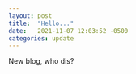 ```yaml
---
layout: post
title:  "Hello..."
date:   2021-11-07 12:03:52 -0500
categories: update 
---
```

New blog, who dis?
